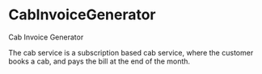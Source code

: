 # CabInvoiceGenerator

Cab Invoice Generator

The cab service is a subscription based cab
service, where the customer books a cab, and pays
the bill at the end of the month.
